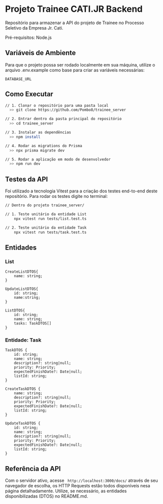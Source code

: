 

# Projeto Trainee CATI.JR Backend

Repositório para armazenar a API do projeto de Trainee no Processo Seletivo da Empresa Jr. Cati.

Pré-requisitos: Node.js

## Variáveis de Ambiente

Para que o projeto possa ser rodado localmente em sua máquina, utilize o arquivo .env.example como base para criar as variáveis necessárias:

`DATABASE_URL`



## Como Executar


```bash
// 1. Clonar o repositório para uma pasta local
  >> git clone https://github.com/Pombo8/trainee_server

// 2. Entrar dentro da pasta principal do repositório
  >> cd trainee_server

// 3. Instalar as dependências
  >> npm install

// 4. Rodar as migrations do Prisma
  >> npx prisma migrate dev

// 5. Rodar a aplicação em modo de desenvolvedor
  >> npm run dev
```

    
## Testes da API

Foi utilizado a tecnologia Vitest para a criação dos testes end-to-end deste repositório.
Para rodar os testes digite no terminal:

```bash
// Dentro do projeto trainee_server/

// 1. Teste unitário da entidade List
    npx vitest run tests/list.test.ts

// 2. Teste unitário da entidade Task
    npx vitest run tests/task.test.ts
```


## Entidades

### List
```
CreateListDTOS{
    name: string;
}

UpdateListDTOS{
    id: string;
    name:string;
}

ListDTOS{
    id: string;
    name: string;
    tasks: TaskDTOS[]
}
```


### Entidade: Task

```
TaskDTOS {
    id: string;
    name: string;
    description?: string|null; 
    priority: Priority;
    expectedFinishDate?: Date|null;
    listId: string;
}

CreateTaskDTOS {
    name: string;
    description?: string|null;
    priority: Priority;
    expectedFinishDate?: Date|null;
    listId: string;
}

UpdateTaskDTOS {
    id: string;
    name: string;
    description?: string|null;
    priority: Priority;
    expectedFinishDate?: Date|null;
    listId: string;
}

```
## Referência da API
Com o servidor ativo, acesse `` http://localhost:3000/docs/`` através de seu navegador de escolha, os HTTP Requests estão todos disponíveis nesa página detalhadamente. Utilize, se necessário, as entidades disponibilizadas (DTOS) no README.md.
